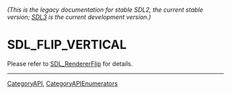###### (This is the legacy documentation for stable SDL2, the current stable version; [SDL3](https://wiki.libsdl.org/SDL3/) is the current development version.)
# SDL_FLIP_VERTICAL

Please refer to [SDL_RendererFlip](SDL_RendererFlip) for details.

----
[CategoryAPI](CategoryAPI), [CategoryAPIEnumerators](CategoryAPIEnumerators)


